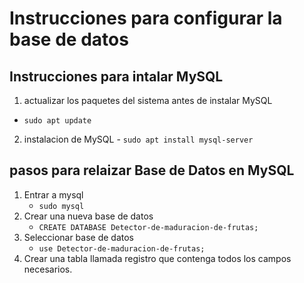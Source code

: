 # Instrucciones para configurar la base de datos

## Instrucciones para intalar MySQL
  1. actualizar los paquetes del sistema antes de instalar MySQL
  - `sudo apt update` 
  2. instalacion de MySQL
    - `sudo apt install mysql-server` 

## pasos para relaizar Base de Datos en MySQL
1. Entrar a mysql
    - `sudo mysql`
2. Crear una nueva base de datos
    - `CREATE DATABASE Detector-de-maduracion-de-frutas;`
3. Seleccionar base de datos
    - `use Detector-de-maduracion-de-frutas;`
4. Crear una tabla llamada registro que contenga todos los campos necesarios.